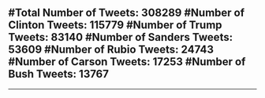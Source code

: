 #Total Number of Tweets: 308289 
#Number of Clinton Tweets: 115779
#Number of Trump Tweets: 83140
#Number of Sanders Tweets: 53609
#Number of Rubio Tweets: 24743
#Number of Carson Tweets: 17253
#Number of Bush Tweets: 13767
---
---
